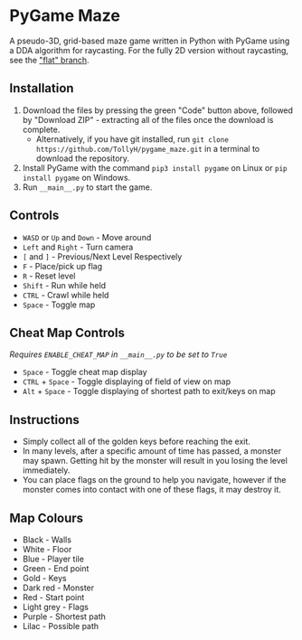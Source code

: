 # PyGame Maze

A pseudo-3D, grid-based maze game written in Python with PyGame using a DDA
algorithm for raycasting. For the fully 2D version without raycasting, see the ["flat" branch](https://github.com/TollyH/pygame_maze/tree/flat).

## Installation

1. Download the files by pressing the green "Code" button above, followed by "Download ZIP" - extracting all of the files once the download is complete.
   - Alternatively, if you have git installed, run `git clone https://github.com/TollyH/pygame_maze.git` in a terminal to download the repository.
2. Install PyGame with the command `pip3 install pygame` on Linux or `pip install pygame` on Windows.
3. Run `__main__.py` to start the game.

## Controls

- `WASD` or `Up` and `Down` - Move around
- `Left` and `Right` - Turn camera
- `[` and `]` - Previous/Next Level Respectively
- `F` - Place/pick up flag
- `R` - Reset level
- `Shift` - Run while held
- `CTRL` - Crawl while held
- `Space` - Toggle map

## Cheat Map Controls

*Requires `ENABLE_CHEAT_MAP` in `__main__.py` to be set to `True`*

- `Space` - Toggle cheat map display
- `CTRL` + `Space` - Toggle displaying of field of view on map
- `Alt` + `Space` - Toggle displaying of shortest path to exit/keys on map

## Instructions

- Simply collect all of the golden keys before reaching the exit.
- In many levels, after a specific amount of time has passed, a monster may spawn. Getting hit by the monster will result in you losing the level immediately.
- You can place flags on the ground to help you navigate, however if the monster comes into contact with one of these flags, it may destroy it.

## Map Colours

- Black - Walls
- White - Floor
- Blue - Player tile
- Green - End point
- Gold - Keys
- Dark red - Monster
- Red - Start point
- Light grey - Flags
- Purple - Shortest path
- Lilac - Possible path

